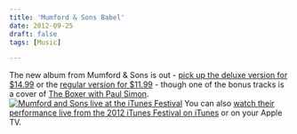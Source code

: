 ```yaml
---
title: 'Mumford & Sons Babel'
date: 2012-09-25
draft: false
tags: [Music]

---
```


The new album from Mumford & Sons is out - [pick up the deluxe version for $14.99](http://target.georiot.com/Proxy.ashx?grid=9646&id=6PFrOqNV4B8&offerid=162397&type=3&subid=0&tmpid=3664&RD_PARM1=http%253A%252F%252Fitunes.apple.com%252Fca%252Falbum%252Fbabel-deluxe-version%252Fid561523466%253Fuo%253D4%2526partnerId%253D30) or the [regular version for $11.99](http://target.georiot.com/Proxy.ashx?grid=9646&id=6PFrOqNV4B8&offerid=162397&type=3&subid=0&tmpid=3664&RD_PARM1=http%253A%252F%252Fitunes.apple.com%252Fca%252Falbum%252Fbabel%252Fid547449573%253Fuo%253D4%2526partnerId%253D30) - though one of the bonus tracks is a cover of [The Boxer with Paul Simon](http://target.georiot.com/Proxy.ashx?grid=9646&id=6PFrOqNV4B8&offerid=162397&type=3&subid=0&tmpid=3664&RD_PARM1=http%253A%252F%252Fitunes.apple.com%252Fca%252Falbum%252Fboxer-feat.-mumford-sons-paul%252Fid561523466%253Fi%253D561523788%2526uo%253D4%2526partnerId%253D30). [![Mumford and Sons live at the iTunes Festival](https://chrisenns.com/wp-content/uploads/2012/09/Screen-Shot-2012-09-25-at-4.41.27-PM-600x289.png "Mumford and Sons live at the iTunes Festival")](http://itunes.apple.com/WebObjects/MZStore.woa/wa/viewFeature?cc=ca&id=440027055) You can also [watch their performance live from the 2012 iTunes Festival on iTunes](http://itunes.apple.com/WebObjects/MZStore.woa/wa/viewFeature?cc=ca&id=440027055) or on your Apple TV.